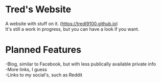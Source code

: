 # Tred's Website
A website with stuff on it. (https://tredI9100.github.io)<br>It's still a work in progress, but you can have a look if you want.
# Planned Features
-Blog, similar to Facebook, but with less publically available private info<br>-More links, I guess<br>-Links to my social's, such as Reddit
